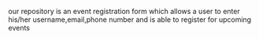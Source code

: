 our repository is an event registration form which allows a user to enter his/her username,email,phone number and is able to register for upcoming events
